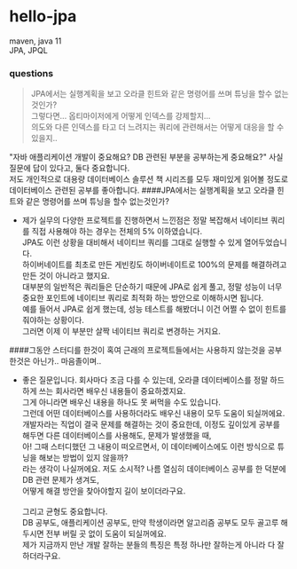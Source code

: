 # hello-jpa
maven, java 11 <br>
JPA, JPQL

### questions
> JPA에서는 실행계획을 보고 오라클 힌트와 같은 명령어를 쓰며 튜닝을 할수 없는것인가?<br>
> 그렇다면... 옵티마이저에게 어떻게 인덱스를 강제할지...<br>
> 의도와 다른 인덱스를 타고 더 느려지는 쿼리에 관련해서는 
> 어떻게 대응을 할 수 있을지..

"자바 애플리케이션 개발이 중요해요? DB 관련된 부분을 공부하는게 중요해요?"
사실 질문에 답이 있다고, 둘다 중요합니다.<br>
저도 개인적으로 대용량 데이터베이스 솔루션 책 시리즈를 모두 재미있게 읽어볼 정도로 데이터베이스 관련된 공부를 좋아합니다.
####JPA에서는 실행계획을 보고 오라클 힌트와 같은 명령어를 쓰며 튜닝을 할수 없는것인가?
- 제가 실무의 다양한 프로젝트를 진행하면서 느낀점은 정말 복잡해서 네이티브 쿼리를 직접 사용해야 하는 경우는 전체의 5% 이하였습니다.<br>
  JPA도 이런 상황을 대비해서 네이티브 쿼리를 그대로 실행할 수 있게 열어두었습니다.<br>
  하이버네이트를 최초로 만든 게빈킹도 하이버네이트로 100%의 문제를 해결하려고 만든 것이 아니라고 했지요.<br>
  대부분의 일반적은 쿼리들은 단순하기 때문에 JPA로 쉽게 풀고, 정말 성능이 너무 중요한 포인트에 네이티브 쿼리로 최적화 하는 방안으로 이해하시면 됩니다.<br>
  예를 들어서 JPA로 쉽게 했는데, 성능 테스트를 해봤더니 이건 어쩔 수 없이 힌트를 줘야하는 상황이다.<br>
  그러면 이제 이 부분만 살짝 네이티브 쿼리로 변경하는 거지요.

####그동안 스터디를 한것이 혹여 근래의 프로젝트들에서는 사용하지 않는것을 공부한것은 아닌가.. 마음졸이며..
- 좋은 질문입니다. 회사마다 조금 다를 수 있는데, 오라클 데이터베이스를 정말 하드하게 쓰는 회사라면 배우신 내용들이 중요하겠지요.<br>
  그게 아니라면 배우신 내용을 하나도 못 써먹을 수도 있습니다.<br>
  그런데 어떤 데이터베이스를 사용하더라도 배우신 내용이 모두 도움이 되실꺼에요.<br>
  개발자라는 직업이 결국 문제를 해결하는 것이 중요한데, 이정도 깊이있게 공부를 해두면 다른 데이터베이스를 사용해도, 문제가 발생했을 때,<br>
  아! 그때 스터디했던 그 내용이 떠오르면서, 이 데이터베이스에도 이런 방식으로 튜닝을 해보는 방법이 있지 않을까?<br>
  라는 생각이 나실꺼에요. 저도 소시적? 나름 열심히 데이터베이스 공부를 한 덕분에 DB 관련 문제가 생겨도,<br>
  어떻게 해결 방안을 찾아야할지 길이 보이더라구요.<br><br>
  그리고 균형도 중요합니다.<br>
  DB 공부도, 애플리케이션 공부도, 만약 학생이라면 알고리즘 공부도 모두 골고루 해두시면 전부 버릴 곳 없이 도움이 되실꺼에요.<br>
  제가 지금까지 만난 개발 잘하는 분들의 특징은 특정 하나만 잘하는게 아니라 다 잘하더라구요.